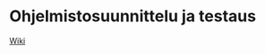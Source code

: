 # Ohjelmistosuunnittelu ja testaus

[Wiki](https://github.com/K2381/Ohjelmistosuunnittelu-ja-testaus/wiki)

